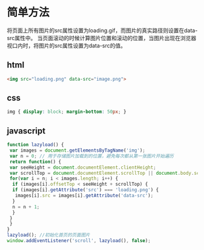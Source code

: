 # 简单方法
将页面上所有图片的src属性设置为loading.gif，而图片的真实路径则设置在data-src属性中。
当页面滚动的时候计算图片位置和滚动的位置，当图片出现在浏览器视口内时，将图片的src属性设置为data-src的值。

## html 

```html
<img src="loading.png" data-src="image.png">
```

## css
```css
img { display: block; margin-bottom: 50px; }
```

## javascript

```javascript
function lazyload() {
 var images = document.getElementsByTagName('img');
 var n = 0; // 用于存储图片加载到的位置，避免每次都从第一张图片开始遍历 
 return function() {
 var seeHeight = document.documentElement.clientHeight;
 var scrollTop = document.documentElement.scrollTop || document.body.scrollTop;
 for(var i = n; i < images.length; i++) {
  if (images[i].offsetTop < seeHeight + scrollTop) {
  if (images[i].getAttribute('src') === 'loading.png') {
   images[i].src = images[i].getAttribute('data-src');
  }
  n = n + 1;
  }
 }
 }
}
lazyload(); //初始化首页的页面图片
window.addEventListener('scroll', lazyload(), false);

```


